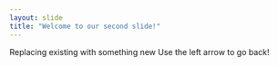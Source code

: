 ```yaml
---
layout: slide
title: "Welcome to our second slide!"
---
```

Replacing existing with something new
Use the left arrow to go back!
